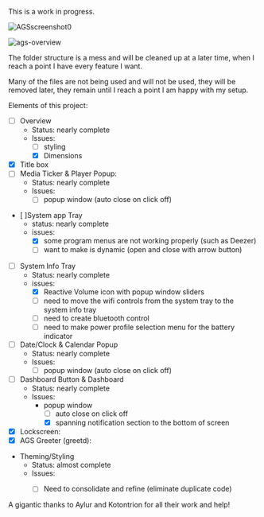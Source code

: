 
This is a work in progress.

![AGSscreenshot0](https://github.com/gitmeED331/FireflyAGS/assets/142960718/0330167d-c7f1-4e18-bb2c-2a6fa12f41a2)

![ags-overview](https://github.com/gitmeED331/FireflyAGS/assets/142960718/56a0b3fb-842b-4dc3-9cb8-b8465a277964)

The folder structure is a mess and will be cleaned up at a later time, when I reach a point I have every feature I want.

Many of the files are not being used and will not be used, they will be removed later, they remain until I reach a point I am happy with my setup.

Elements of this project:
- [ ] Overview
  - Status: nearly complete
  - Issues:
    - [ ] styling
    - [X] Dimensions
- [X] Title box
- [ ] Media Ticker & Player Popup:
  - Status: nearly complete
  - Issues:
    - [ ] popup window (auto close on click off)
- [ ]System app Tray
  - status: nearly complete
  - issues:
    - [X] some program menus are not working properly (such as Deezer)
    - [ ] want to make is dynamic (open and close with arrow button)
- [ ] System Info Tray
  - Status: nearly complete
  - issues:
    - [X] Reactive Volume icon with popup window sliders
    - [ ] need to move the wifi controls from the system tray to the system info tray
    - [ ] need to create bluetooth control
    - [ ] need to make power profile selection menu for the battery indicator
- [ ] Date/Clock & Calendar Popup
  - Status: nearly complete
  - Issues:
    - [ ] popup window (auto close on click off)
- [ ] Dashboard Button & Dashboard
  - Status: nearly complete
  - Issues:
    - popup window
      - [ ] auto close on click off
      - [X] spanning notification section to the bottom of screen
- [X] Lockscreen:
- [X] AGS Greeter (greetd):
- Theming/Styling
  - Status: almost complete
  - Issues:
    - [ ] Need to consolidate and refine (eliminate duplicate code)
  

A gigantic thanks to Aylur and Kotontrion for all their work and help!
